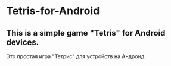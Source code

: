 # Tetris-for-Android
This is a simple game "Tetris" for Android devices.
---------------------------------------------------
Это простая игра "Тетрис" для устройств на Андроид
